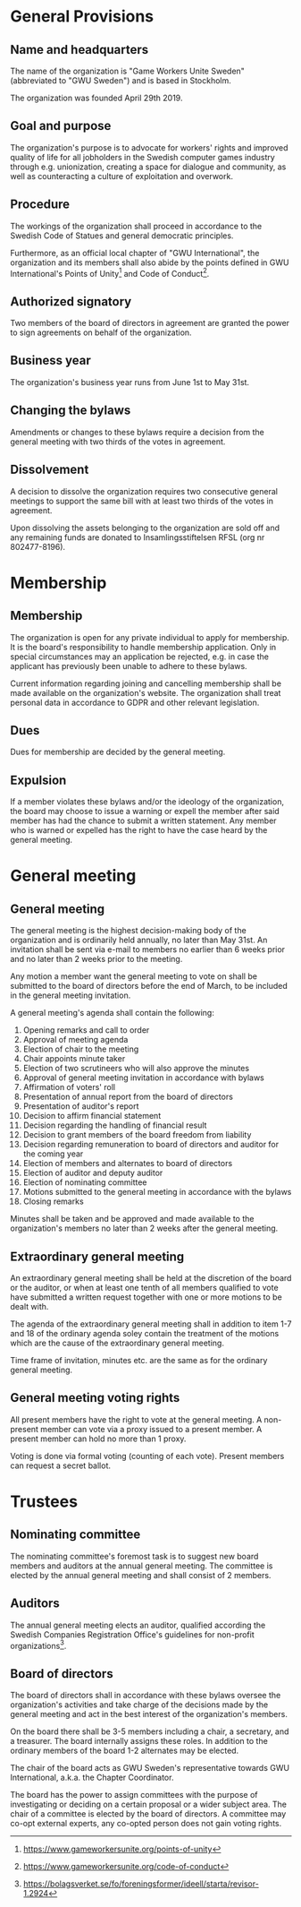 # General Provisions

## Name and headquarters
The name of the organization is "Game Workers Unite Sweden" (abbreviated to "GWU Sweden") and is based in Stockholm.

The organization was founded April 29th 2019.

## Goal and purpose
The organization's purpose is to advocate for workers' rights and improved quality of life for all jobholders in the Swedish computer games industry through e.g. unionization, creating a space for dialogue and community, as well as counteracting a culture of exploitation and overwork.

## Procedure
The workings of the organization shall proceed in accordance to the Swedish Code of Statues and general democratic principles.

Furthermore, as an official local chapter of "GWU International", the organization and its members shall also abide by the points defined in GWU International's Points of Unity[^1] and Code of Conduct[^2].

## Authorized signatory
Two members of the board of directors in agreement are granted the power to sign agreements on behalf of the organization.

## Business year
The organization's business year runs from June 1st to May 31st.

## Changing the bylaws
Amendments or changes to these bylaws require a decision from the general meeting with two thirds of the votes in agreement.

## Dissolvement
A decision to dissolve the organization requires two consecutive general meetings to support the same bill with at least two thirds of the votes in agreement.

Upon dissolving the assets belonging to the organization are sold off and any remaining funds are donated to Insamlingsstiftelsen RFSL  (org nr 802477-8196).


# Membership

## Membership
The organization is open for any private individual to apply for membership. It is the board's responsibility to handle membership application. Only in special circumstances may an application be rejected, e.g. in case the applicant has previously been unable to adhere to these bylaws.

Current information regarding joining and cancelling membership shall be made available on the organization's website. The organization shall treat personal data in accordance to GDPR and other relevant legislation.

## Dues
Dues for membership are decided by the general meeting.

## Expulsion
If a member violates these bylaws and/or the ideology of the organization, the board may choose to issue a warning or expell the member after said member has had the chance to submit a written statement. Any member who is warned or expelled has the right to have the case heard by the general meeting.


# General meeting

## General meeting
The general meeting is the highest decision-making body of the organization and is ordinarily held annually, no later than May 31st. An invitation shall be sent via e-mail to members no earlier than 6 weeks prior and no later than 2 weeks prior to the meeting.

Any motion a member want the general meeting to vote on shall be submitted to the board of directors before the end of March, to be included in the general meeting invitation.

A general meeting's agenda shall contain the following:

1. Opening remarks and call to order
2. Approval of meeting agenda
3. Election of chair to the meeting
4. Chair appoints minute taker
5. Election of two scrutineers who will also approve the minutes
6. Approval of general meeting invitation in accordance with bylaws
7. Affirmation of voters' roll
8. Presentation of annual report from the board of directors
9. Presentation of auditor's report
10. Decision to affirm financial statement
11. Decision regarding the handling of financial result
12. Decision to grant members of the board freedom from liability
13. Decision regarding remuneration to board of directors and auditor for the coming year
14. Election of members and alternates to board of directors
15. Election of auditor and deputy auditor
16. Election of nominating committee
17. Motions submitted to the general meeting in accordance with the bylaws
18. Closing remarks

Minutes shall be taken and be approved and made available to the organization's members no later than 2 weeks after the general meeting.

## Extraordinary general meeting
An extraordinary general meeting shall be held at the discretion of the board or the auditor, or when at least one tenth of all members qualified to vote have submitted a written request together with one or more motions to be dealt with.

The agenda of the extraordinary general meeting shall in addition to item 1-7 and 18 of the ordinary agenda soley contain the treatment of the motions which are the cause of the extraordinary general meeting.

Time frame of invitation, minutes etc. are the same as for the ordinary general meeting.

## General meeting voting rights
All present members have the right to vote at the general meeting. A non-present member can vote via a proxy issued to a present member. A present member can hold no more than 1 proxy.

Voting is done via formal voting (counting of each vote). Present members can request a secret ballot.


# Trustees

## Nominating committee
The nominating committee's foremost task is to suggest new board members and auditors at the annual general meeting. The committee is elected by the annual general meeting and shall consist of 2 members.

## Auditors
The annual general meeting elects an auditor, qualified according the Swedish Companies Registration Office's guidelines for non-profit organizations[^3].

## Board of directors
The board of directors shall in accordance with these bylaws oversee the organization's activities and take charge of the decisions made by the general meeting and act in the best interest of the organization's members.

On the board there shall be 3-5 members including a chair, a secretary, and a treasurer. The board internally assigns these roles. In addition to the ordinary members of the board 1-2 alternates may be elected.

The chair of the board acts as GWU Sweden's representative towards GWU International, a.k.a. the Chapter Coordinator.

The board has the power to assign committees with the purpose of investigating or deciding on a certain proposal or a wider subject area. The chair of a committee is elected by the board of directors. A committee may co-opt external experts, any co-opted person does not gain voting rights.



[^1]: https://www.gameworkersunite.org/points-of-unity
[^2]: https://www.gameworkersunite.org/code-of-conduct
[^3]: https://bolagsverket.se/fo/foreningsformer/ideell/starta/revisor-1.2924
